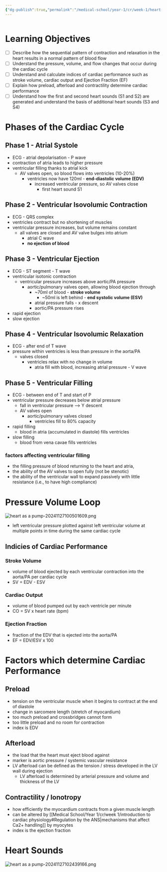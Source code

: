 ```yaml
---
{"dg-publish":true,"permalink":"/medical-school/year-1/cr/week-1/heart-as-a-pump/","tags":["cr"]}
---
```


```table-of-contents
```
# Learning Objectives
- [ ] Describe how the sequential pattern of contraction and relaxation in the heart results in a normal pattern of blood flow
- [ ] Understand the pressure, volume, and flow changes that occur during the cardiac cycle
- [ ] Understand and calculate indices of cardiac performance such as stroke volume, cardiac output and Ejection Fraction (EF)
- [ ] Explain how preload, afterload and contractility determine cardiac performance
- [ ] Understand how the first and second heart sounds (S1 and S2) are generated and understand the basis of additional heart sounds (S3 and S4)

# Phases of the Cardiac Cycle
## Phase 1 - Atrial Systole
- ECG - atrial depolarisation - P wave
- contraction of atria leads to higher pressure
- ventricular filling thanks to atrial kick
	- AV valves open, so blood flows into ventricles (10-20%)
		- ventricles now have 120ml - **end-diastolic volume (EDV)**
			- increased ventricular pressure, so AV valves close
				- first heart sound S1
## Phase 2 - Ventricular Isovolumic Contraction
- ECG - QRS complex
- ventricles contract but no shortening of muscles
- ventricular pressure increases, but volume remains constant
	- all valves are closed and AV valve bulges into atrium
		- atrial C wave
		- **no ejection of blood**
## Phase 3 - Ventricular Ejection
- ECG - ST segment - T wave
- ventricular isotonic contraction
	- ventricular pressure increases above aortic/PA pressure
		- aortic/pulmonary valves open, allowing blood ejection through
			- ~70ml of blood - **stroke volume**
				- ~50ml is left behind - **end systolic volume (ESV)**
			- atrial pressure falls - x descent
			- aortic/PA pressure rises
- rapid ejection
- slow ejection
## Phase 4 - Ventricular Isovolumic Relaxation
- ECG - after end of T wave
- pressure within ventricles is less than pressure in the aorta/PA
	- valves closed
		- ventricles relax with no change in volume
			- atria fill with blood, increasing atrial pressure - V wave
## Phase 5 - Ventricular Filling
- ECG - between end of T and start of P
- ventricular pressure decreases below atrial pressure
	- fall in ventricular pressure --> Y descent
	- AV valves open
		- aortic/pulmonary valves closed
			- ventricles fill to 80% capacity
- rapid filling
	- blood in atria (accumulated in diastole) fills ventricles
- slow filling
	- blood from vena cavae fills ventricles
### factors affecting ventricular filling
- the filling pressure of blood returning to the heart and atria,
- the ability of the AV valves to open fully (not be stenotic)
- the ability of the ventricular wall to expand passively with little resistance (i.e., to
have high compliance)
<!--SR:!2025-01-29,1,130!2025-01-29,1,130!2025-01-29,1,130!2025-01-29,1,130-->

# Pressure Volume Loop
![heart as a pump-20241127100501609.png](/img/user/Medical%20School/Year%201/cr/week%201/attachments/heart%20as%20a%20pump-20241127100501609.png)
- left ventricular pressure plotted against left ventricular volume at multiple points in time during the same cardiac cycle
## Indicies of Cardiac Performance
### Stroke Volume
- volume of blood ejected by each ventricular contraction into the aorta/PA per cardiac cycle
- SV = EDV - ESV
### Cardiac Output
- volume of blood pumped out by each ventricle per minute
- CO = SV x heart rate (bpm)
### Ejection Fraction
- fraction of the EDV that is ejected into the aorta/PA
- EF = EDV/ESV x 100

# Factors which determine Cardiac Performance
## Preload
- tension on the ventricular muscle when it begins to contract at the end of diastole
- change in sarcomere length (stretch of myocardium)
- too much preload and crossbridges cannot form
- too little preload and no room for contraction
- index is EDV
## Afterload
- the load that the heart must eject blood against
- marker is aortic pressure / systemic vascular resistance
- LV afterload can be defined as the tension / stress developed in the LV wall during ejection
	- LV afterload is determined by arterial pressure and volume and thickness of the LV
## Contractility / Ionotropy
- how efficiently the myocardium contracts from a given muscle length
- can be altered by [[Medical School/Year 1/cr/week 1/introduction to cardiac physiology#Regulation by the ANS\|mechanisms that affect Ca2+ handling]] by myocytes
- index is the ejection fraction

# Heart Sounds
![heart as a pump-20241127102439166.png](/img/user/Medical%20School/Year%201/cr/week%201/attachments/heart%20as%20a%20pump-20241127102439166.png)